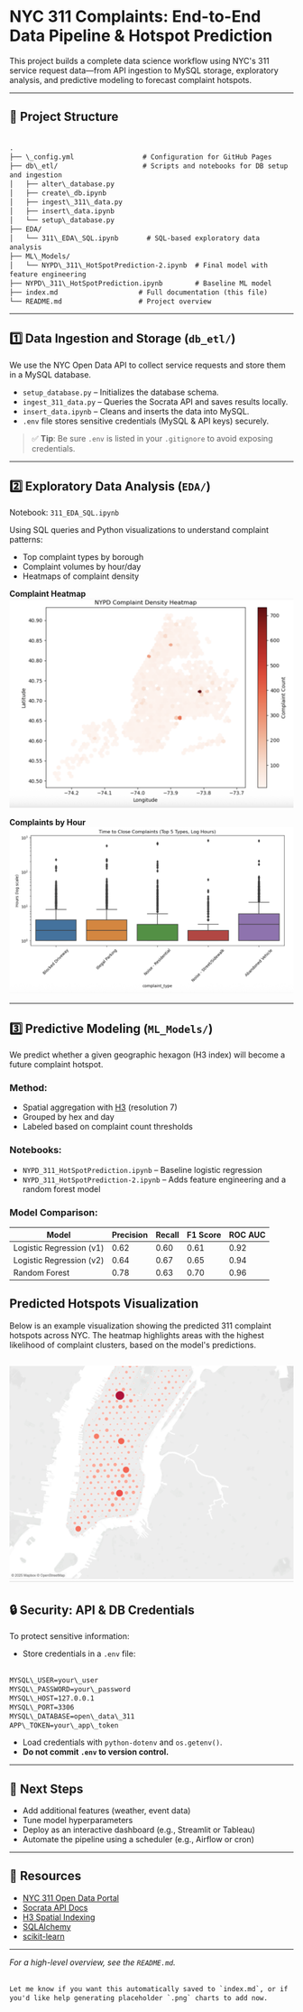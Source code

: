 # NYC 311 Complaints: End-to-End Data Pipeline & Hotspot Prediction

This project builds a complete data science workflow using NYC's 311 service request data—from API ingestion to MySQL storage, exploratory analysis, and predictive modeling to forecast complaint hotspots.

---

## 📁 Project Structure

```

.
├── \_config.yml                 # Configuration for GitHub Pages
├── db\_etl/                     # Scripts and notebooks for DB setup and ingestion
│   ├── alter\_database.py
│   ├── create\_db.ipynb
│   ├── ingest\_311\_data.py
│   ├── insert\_data.ipynb
│   └── setup\_database.py
├── EDA/
│   └── 311\_EDA\_SQL.ipynb       # SQL-based exploratory data analysis
├── ML\_Models/
│   └── NYPD\_311\_HotSpotPrediction-2.ipynb  # Final model with feature engineering
├── NYPD\_311\_HotSpotPrediction.ipynb        # Baseline ML model
├── index.md                    # Full documentation (this file)
└── README.md                   # Project overview

```

---

## 1️⃣ Data Ingestion and Storage (`db_etl/`)

We use the NYC Open Data API to collect service requests and store them in a MySQL database.

- `setup_database.py` – Initializes the database schema.
- `ingest_311_data.py` – Queries the Socrata API and saves results locally.
- `insert_data.ipynb` – Cleans and inserts the data into MySQL.
- `.env` file stores sensitive credentials (MySQL & API keys) securely.

> ✅ **Tip**: Be sure `.env` is listed in your `.gitignore` to avoid exposing credentials.

---

## 2️⃣ Exploratory Data Analysis (`EDA/`)

Notebook: `311_EDA_SQL.ipynb`

Using SQL queries and Python visualizations to understand complaint patterns:

- Top complaint types by borough
- Complaint volumes by hour/day
- Heatmaps of complaint density

**Complaint Heatmap**  
![Top Complaints](assets/complaint_heatmap.png)

**Complaints by Hour**  
![Hourly Complaints](assets/time_complaint.png)

---

## 3️⃣ Predictive Modeling (`ML_Models/`)

We predict whether a given geographic hexagon (H3 index) will become a future complaint hotspot.

### Method:
- Spatial aggregation with [H3](https://h3geo.org/) (resolution 7)
- Grouped by hex and day
- Labeled based on complaint count thresholds

### Notebooks:
- `NYPD_311_HotSpotPrediction.ipynb` – Baseline logistic regression
- `NYPD_311_HotSpotPrediction-2.ipynb` – Adds feature engineering and a random forest model

### Model Comparison:

| Model                    | Precision | Recall | F1 Score | ROC AUC |
|--------------------------|-----------|--------|----------|---------|
| Logistic Regression (v1) | 0.62      | 0.60   | 0.61     | 0.92    |
| Logistic Regression (v2) | 0.64      | 0.67   | 0.65     | 0.94    |
| Random Forest            | 0.78      | 0.63   | 0.70     | 0.96    |

## Predicted Hotspots Visualization

Below is an example visualization showing the predicted 311 complaint hotspots across NYC. The heatmap highlights areas with the highest likelihood of complaint clusters, based on the model's predictions.

![Predicted 311 Complaint Hotspots](assets/ML_predictions.png)
---

## 🔒 Security: API & DB Credentials

To protect sensitive information:

- Store credentials in a `.env` file:
```

MYSQL\_USER=your\_user
MYSQL\_PASSWORD=your\_password
MYSQL\_HOST=127.0.0.1
MYSQL\_PORT=3306
MYSQL\_DATABASE=open\_data\_311
APP\_TOKEN=your\_app\_token

```
- Load credentials with `python-dotenv` and `os.getenv()`.
- **Do not commit `.env` to version control.**

---

## 🚀 Next Steps

- Add additional features (weather, event data)
- Tune model hyperparameters
- Deploy as an interactive dashboard (e.g., Streamlit or Tableau)
- Automate the pipeline using a scheduler (e.g., Airflow or cron)

---

## 🔗 Resources

- [NYC 311 Open Data Portal](https://data.cityofnewyork.us/)
- [Socrata API Docs](https://dev.socrata.com/)
- [H3 Spatial Indexing](https://h3geo.org/)
- [SQLAlchemy](https://www.sqlalchemy.org/)
- [scikit-learn](https://scikit-learn.org/stable/)

---

*For a high-level overview, see the `README.md`.*

```

Let me know if you want this automatically saved to `index.md`, or if you'd like help generating placeholder `.png` charts to add now.
